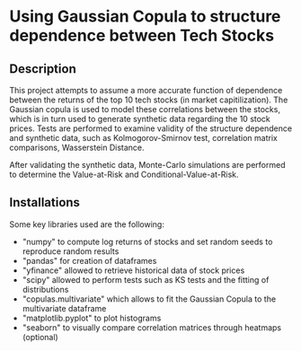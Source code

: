 # Using Gaussian Copula to structure dependence between Tech Stocks

## Description

This project attempts to assume a more accurate function of dependence between the returns of the top 10 tech stocks (in market capitilization).
The Gaussian copula is used to model these correlations between the stocks, which is in turn used to generate synthetic data regarding the 10 stock prices.
Tests are performed to examine validity of the structure dependence and synthetic data, such as Kolmogorov-Smirnov test, correlation matrix comparisons, Wasserstein Distance.

After validating the synthetic data, Monte-Carlo simulations are performed to determine the Value-at-Risk and Conditional-Value-at-Risk.

## Installations

Some key libraries used are the following:
- "numpy" to compute log returns of stocks and set random seeds to reproduce random results
- "pandas" for creation of dataframes
- "yfinance" allowed to retrieve historical data of stock prices
- "scipy" allowed to perform tests such as KS tests and the fitting of distributions
- "copulas.multivariate" which allows to fit the Gaussian Copula to the multivariate dataframe
- "matplotlib.pyplot" to plot histograms
- "seaborn" to visually compare correlation matrices through heatmaps (optional)
